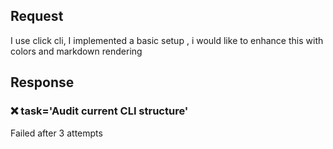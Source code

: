 ## Request
I use click cli, I implemented a basic setup , i would like to enhance this with colors and markdown rendering

## Response
### ❌ task='Audit current CLI structure'

Failed after 3 attempts